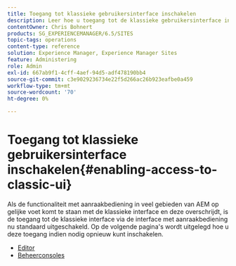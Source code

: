 ```yaml
---
title: Toegang tot klassieke gebruikersinterface inschakelen
description: Leer hoe u toegang tot de klassieke gebruikersinterface in Adobe Experience Manager inschakelt.
contentOwner: Chris Bohnert
products: SG_EXPERIENCEMANAGER/6.5/SITES
topic-tags: operations
content-type: reference
solution: Experience Manager, Experience Manager Sites
feature: Administering
role: Admin
exl-id: 667ab9f1-4cff-4aef-94d5-adf478190bb4
source-git-commit: c3e9029236734e22f5d266ac26b923eafbe0a459
workflow-type: tm+mt
source-wordcount: '70'
ht-degree: 0%

---
```


# Toegang tot klassieke gebruikersinterface inschakelen{#enabling-access-to-classic-ui}

Als de functionaliteit met aanraakbediening in veel gebieden van AEM op gelijke voet komt te staan met de klassieke interface en deze overschrijdt, is de toegang tot de klassieke interface via de interface met aanraakbediening nu standaard uitgeschakeld. Op de volgende pagina&#39;s wordt uitgelegd hoe u deze toegang indien nodig opnieuw kunt inschakelen.

* [Editor](/help/sites-administering/enable-classic-ui-editor.md)
* [Beheerconsoles](/help/sites-administering/enable-classic-ui-admin.md)
